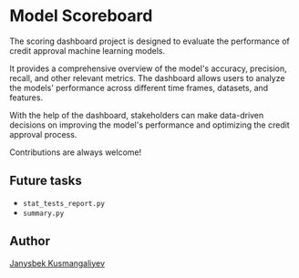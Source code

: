 
# Model Scoreboard

The scoring dashboard project is designed to evaluate the performance of credit approval machine learning models.

It provides a comprehensive overview of the model's accuracy, precision, recall, and other relevant metrics. The dashboard allows users to analyze the models' performance across different time frames, datasets, and features.

With the help of the dashboard, stakeholders can make data-driven decisions on improving the model's performance and optimizing the credit approval process.

Contributions are always welcome!

## Future tasks

- `stat_tests_report.py`
- `summary.py`

## Author

[Janysbek Kusmangaliyev](https://www.github.com/arnodorian)
